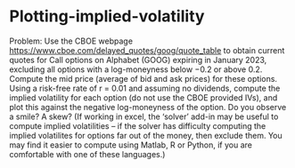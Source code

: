 # Plotting-implied-volatility

Problem:
Use the CBOE webpage https://www.cboe.com/delayed_quotes/goog/quote_table to obtain current quotes for Call options on Alphabet (GOOG) expiring in January 2023, excluding all options with a log-moneyness below −0.2 or above 0.2. Compute the mid price (average of bid and ask prices) for these options. Using a risk-free rate of r = 0.01 and assuming no dividends, compute the implied volatility for each option (do not use the CBOE provided IVs), and plot this against the negative log-moneyness of the option. Do you observe a smile? A skew? (If working in excel, the ‘solver’ add-in may be useful to compute implied volatilities – if the solver has difficulty computing the implied volatilites for options far out of the money, then exclude them. You may find it easier to compute using Matlab, R or Python, if you are comfortable with one of these languages.)
